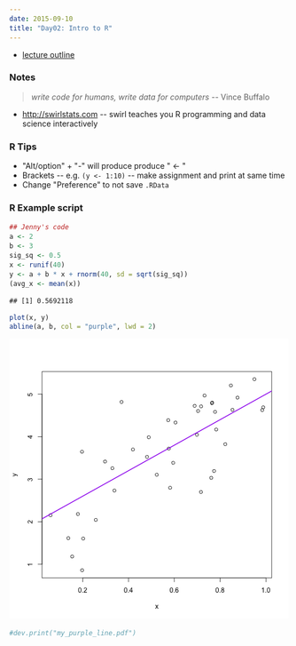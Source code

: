 ```yaml
---
date: 2015-09-10
title: "Day02: Intro to R"
---
```


- [lecture outline](http://stat545-ubc.github.io/cm002_r-rstudio-intro.html)

### Notes
> *write code for humans, write data for computers* -- Vince Buffalo

- http://swirlstats.com -- swirl teaches you R programming and data science interactively

### R Tips
- "Alt/option" + "-" will produce produce " <- "
- Brackets -- e.g. `(y <- 1:10)` -- make assignment and print at same time
- Change "Preference" to not save `.RData`

### R Example script

```r
## Jenny's code
a <- 2
b <- 3
sig_sq <- 0.5
x <- runif(40)
y <- a + b * x + rnorm(40, sd = sqrt(sig_sq))
(avg_x <- mean(x))
```

```
## [1] 0.5692118
```

```r
plot(x, y)
abline(a, b, col = "purple", lwd = 2)
```

![plot of chunk unnamed-chunk-1](figure/cm002-unnamed-chunk-1-1.png) 

```r
#dev.print("my_purple_line.pdf")
```

